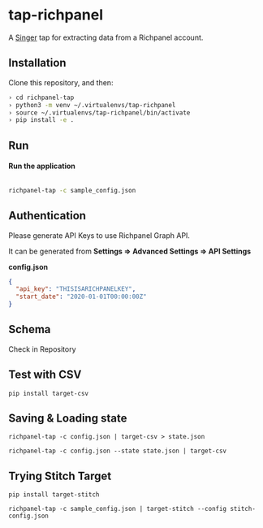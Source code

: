 # tap-richpanel

A [Singer](https://singer.io) tap for extracting data from a Richpanel account.

## Installation

Clone this repository, and then:

```bash
› cd richpanel-tap
› python3 -m venv ~/.virtualenvs/tap-richpanel
› source ~/.virtualenvs/tap-richpanel/bin/activate
› pip install -e .
```

## Run

#### Run the application

```bash

richpanel-tap -c sample_config.json

```

## Authentication

Please generate API Keys to use Richpanel Graph API. 

It can be generated from **Settings => Advanced Settings => API Settings**

**config.json**
```json
{
  "api_key": "THISISARICHPANELKEY",
  "start_date": "2020-01-01T00:00:00Z"
}
```

## Schema

Check in Repository


## Test with CSV

```
pip install target-csv
```

## Saving & Loading state

```
richpanel-tap -c config.json | target-csv > state.json
```

```
richpanel-tap -c config.json --state state.json | target-csv 
```

## Trying Stitch Target
```
pip install target-stitch
```

```
richpanel-tap -c sample_config.json | target-stitch --config stitch-config.json
```